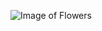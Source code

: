 ![Image of Flowers](https://images.pexels.com/photos/4622976/pexels-photo-4622976.jpeg?auto=compress&cs=tinysrgb&dpr=3&h=750&w=1260)
